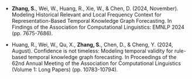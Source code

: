 - **Zhang, S.**, Wei, W., Huang, R., Xie, W., & Chen, D. (2024, November). Modeling Historical Relevant and Local Frequency Context for Representation-Based Temporal Knowledge Graph Forecasting. In Findings of the Association for Computational Linguistics: EMNLP 2024 (pp. 7675-7686).

- Huang, R., Wei, W., Qu, X., **Zhang, S.**, Chen, D., & Cheng, Y. (2024, August). Confidence is not timeless: Modeling temporal validity for rule-based temporal knowledge graph forecasting. In Proceedings of the 62nd Annual Meeting of the Association for Computational Linguistics (Volume 1: Long Papers) (pp. 10783-10794).
